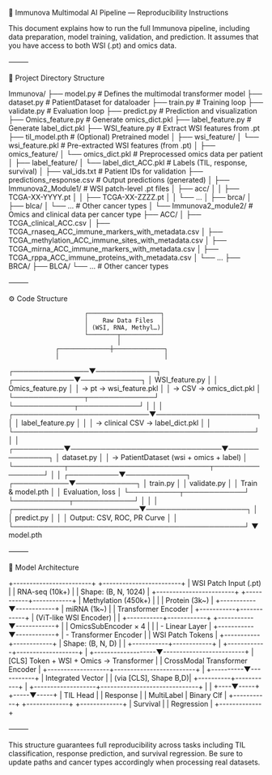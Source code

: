 📘 Immunova Multimodal AI Pipeline — Reproducibility Instructions

This document explains how to run the full Immunova pipeline, including data preparation, model training, validation, and prediction. It assumes that you have access to both WSI (.pt) and omics data.

⸻

📁 Project Directory Structure

Immunova/
├── model.py                    # Defines the multimodal transformer model
├── dataset.py                  # PatientDataset for dataloader
├── train.py                    # Training loop
├── validate.py                 # Evaluation loop
├── predict.py                  # Prediction and visualization
├── Omics_feature.py            # Generate omics_dict.pkl
├── label_feature.py            # Generate label_dict.pkl
├── WSI_feature.py              # Extract WSI features from .pt
├── til_model.pth               # (Optional) Pretrained model
│
├── wsi_feature/
│   └── wsi_feature.pkl         # Pre-extracted WSI features (from .pt)
│
├── omics_feature/
│   └── omics_dict.pkl          # Preprocessed omics data per patient
│
├── label_feature/
│   └── label_dict_ACC.pkl      # Labels (TIL, response, survival)
│
├── val_ids.txt                 # Patient IDs for validation
├── predictions_response.csv    # Output predictions (generated)
│
├── Immunova2_Module1/          # WSI patch-level .pt files
│   ├── acc/
│   │   ├── TCGA-XX-YYYY.pt
│   │   ├── TCGA-XX-ZZZZ.pt
│   │   └── ...
│   ├── brca/
│   ├── blca/
│   └── ...                     # Other cancer types
│
└── Immunova2_module2/          # Omics and clinical data per cancer type
    ├── ACC/
    │   ├── TCGA_clinical_ACC.csv
    │   ├── TCGA_rnaseq_ACC_immune_markers_with_metadata.csv
    │   ├── TCGA_methylation_ACC_immune_sites_with_metadata.csv
    │   ├── TCGA_mirna_ACC_immune_markers_with_metadata.csv
    │   ├── TCGA_rppa_ACC_immune_proteins_with_metadata.csv
    │   └── ...
    ├── BRCA/
    ├── BLCA/
    └── ...                     # Other cancer types


⸻

⚙️ Code Structure

                         ┌────────────────────┐
                         │    Raw Data Files  │
                         │ (WSI, RNA, Methyl…)│
                         └────────┬───────────┘
                                  │
                 ┌──────────────┼──────────────┐
                 │                             │
 ┌───────────────▼────────────┐   ┌────────────▼────────────┐
 │   WSI_feature.py           │   │   Omics_feature.py       │
 │ → pt → wsi_feature.pkl     │   │ → CSV → omics_dict.pkl   │
 └──────────────┬─────────────┘   └────────────┬────────────┘
                │                              │
                │  ┌───────────────────────────▼────────────────────┐
                │  │                 label_feature.py               │
                │  │ → clinical CSV → label_dict.pkl                │
                │  └────────────────────────────────────────────────┘
                │                              │
     ┌──────────▼──────────────────────────────▼──────────────┐
     │                    dataset.py                          │
     │ → PatientDataset  (wsi + omics + label)                │
     └──────────┬────────────────────────────┬────────────────┘
                │                            │
     ┌──────────▼────────────┐   ┌───────────▼────────────┐
     │      train.py         │   │     validate.py        │
     │ Train & model.pth     │   │ Evaluation, loss       │
     └──────────┬────────────┘   └───────────┬────────────┘
                │                            │
                │  ┌─────────────────────────▼────────────────────┐
                │  │                predict.py                    │
                │  │ Output: CSV, ROC, PR Curve                   │
                │  └──────────────────────────────────────────────┘
                ▼
           model.pth


⸻

🧠 Model Architecture

+------------------------+       +------------------------+
| WSI Patch Input (.pt)  |       | RNA-seq (10k+)         |
| Shape: (B, N, 1024)    |       +------------------------+
+-----------+------------+       | Methylation (450k+)    |
            |                    | Protein (3k~)          |
+-----------▼------------+       | miRNA (1k~)            |
| Transformer Encoder    |       +-----------+------------+
| (ViT-like WSI Encoder) |                   |
+-----------+------------+       +-----------▼------------+
            |                    | OmicsSubEncoder × 4     |
            |                    | - Linear Layer          |
+-----------▼------------+       | - Transformer Encoder   |
| WSI Patch Tokens       |       +-----------+------------+
| Shape: (B, N, D)       |                   |
+-----------+------------+                   |
            +------------+-------------------+
                         |
     +-------------------▼-------------------------+
     |   [CLS] Token + WSI + Omics → Transformer   |
     |       CrossModal Transformer Encoder        |
     +-------------------+-------------------------+
                         |
              +----------▼-----------+
              | Integrated Vector    |
              | (via [CLS], Shape B,D)|
              +----------+-----------+
                         |
     +-------------------+------------------------------+
     |                                                  |
+----▼-----+                                       +-----▼-----+
| TIL Head |                                       | Response  |
| MultiLabel                                      | Binary Clf |
+-----------+                                     +-------------+
                                                  +-------------+
                                                  | Survival     |
                                                  | Regression   |
                                                  +-------------+


⸻

This structure guarantees full reproducibility across tasks including TIL classification, response prediction, and survival regression. Be sure to update paths and cancer types accordingly when processing real datasets.
